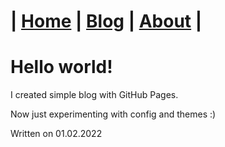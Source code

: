 # | [Home](https://mrwooltrest.github.io/) | [Blog](https://mrwooltrest.github.io/blog) | [About](https://mrwooltrest.github.io/about) |

# Hello world!
I created simple blog with GitHub Pages.

Now just experimenting with config and themes :)

Written on 01.02.2022
